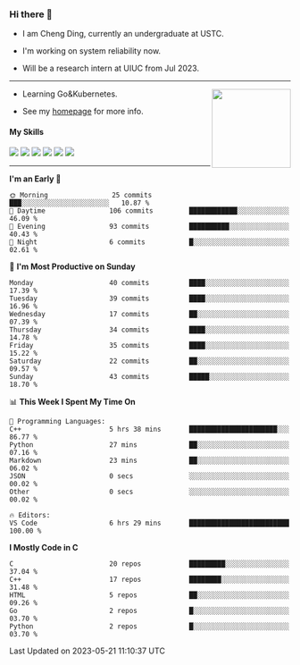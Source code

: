 ### Hi there 👋

* I am Cheng Ding, currently an undergraduate at USTC.
  
* I'm working on system reliability now.

* Will be a research intern at UIUC from Jul 2023.

---

<img align="right" height="141" src="https://github-readme-stats.vercel.app/api?username=IrisesD&theme=tokyonight&show_icons=true&count_private=true">

-  Learning Go&Kubernetes.

-  See my [homepage](https://irisesd.github.io) for more info.

#### My Skills

![](https://img.shields.io/badge/C++-65318e?logo=cplusplus&logoColor=fff)
![](https://img.shields.io/badge/Python-3e74a2?logo=python&logoColor=fff)
![](https://img.shields.io/badge/C-5654a2?logo=c&logoColor=fff)
![](https://img.shields.io/badge/Go-00aaff?logo=go&logoColor=fff)
![](https://img.shields.io/badge/Docker-0088ff?logo=docker&logoColor=fff)
![](https://img.shields.io/badge/Kubernetes-0066FF?logo=kubernetes&logoColor=fff)

---
<!--START_SECTION:waka-->
**I'm an Early 🐤** 

```text
🌞 Morning                25 commits          ███░░░░░░░░░░░░░░░░░░░░░░   10.87 % 
🌆 Daytime                106 commits         ████████████░░░░░░░░░░░░░   46.09 % 
🌃 Evening                93 commits          ██████████░░░░░░░░░░░░░░░   40.43 % 
🌙 Night                  6 commits           █░░░░░░░░░░░░░░░░░░░░░░░░   02.61 % 
```
📅 **I'm Most Productive on Sunday** 

```text
Monday                   40 commits          ████░░░░░░░░░░░░░░░░░░░░░   17.39 % 
Tuesday                  39 commits          ████░░░░░░░░░░░░░░░░░░░░░   16.96 % 
Wednesday                17 commits          ██░░░░░░░░░░░░░░░░░░░░░░░   07.39 % 
Thursday                 34 commits          ████░░░░░░░░░░░░░░░░░░░░░   14.78 % 
Friday                   35 commits          ████░░░░░░░░░░░░░░░░░░░░░   15.22 % 
Saturday                 22 commits          ██░░░░░░░░░░░░░░░░░░░░░░░   09.57 % 
Sunday                   43 commits          █████░░░░░░░░░░░░░░░░░░░░   18.70 % 
```


📊 **This Week I Spent My Time On** 

```text
💬 Programming Languages: 
C++                      5 hrs 38 mins       ██████████████████████░░░   86.77 % 
Python                   27 mins             ██░░░░░░░░░░░░░░░░░░░░░░░   07.16 % 
Markdown                 23 mins             ██░░░░░░░░░░░░░░░░░░░░░░░   06.02 % 
JSON                     0 secs              ░░░░░░░░░░░░░░░░░░░░░░░░░   00.02 % 
Other                    0 secs              ░░░░░░░░░░░░░░░░░░░░░░░░░   00.02 % 

🔥 Editors: 
VS Code                  6 hrs 29 mins       █████████████████████████   100.00 % 
```

**I Mostly Code in C** 

```text
C                        20 repos            █████████░░░░░░░░░░░░░░░░   37.04 % 
C++                      17 repos            ████████░░░░░░░░░░░░░░░░░   31.48 % 
HTML                     5 repos             ██░░░░░░░░░░░░░░░░░░░░░░░   09.26 % 
Go                       2 repos             █░░░░░░░░░░░░░░░░░░░░░░░░   03.70 % 
Python                   2 repos             █░░░░░░░░░░░░░░░░░░░░░░░░   03.70 % 
```




 Last Updated on 2023-05-21 11:10:37 UTC
<!--END_SECTION:waka-->